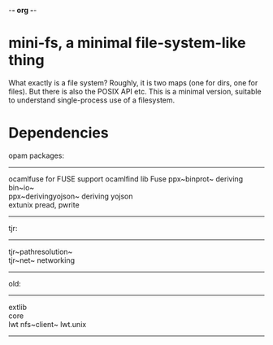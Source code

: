 -**- org -**-

mini-fs, a minimal file-system-like thing
=========================================

What exactly is a file system? Roughly, it is two maps (one for dirs,
one for files). But there is also the POSIX API etc. This is a minimal
version, suitable to understand single-process use of a filesystem.

Dependencies
============

opam packages:

  --------------------- ------------------ --------------------
  ocamlfuse             for FUSE support   ocamlfind lib Fuse
  ppx~binprot~          deriving bin~io~   
  ppx~derivingyojson~   deriving yojson    
  extunix               pread, pwrite      
  --------------------- ------------------ --------------------

tjr:

  --------------------- ------------
  tjr~pathresolution~   
  tjr~net~              networking
  --------------------- ------------

old:

  ---------- -------------
  extlib     
  core       
  lwt        nfs~client~
  lwt.unix   
  ---------- -------------
